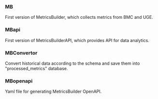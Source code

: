 ### MB
First version of MetricsBuilder, which collects metrics from BMC and UGE.
### MBapi
First version of MetricsBuilderAPI, which provides API for data analytics.
### MBConvertor
Convert historical data according to the schema and save them into "processed_metrics" database.
### MBopenapi
Yaml file for generating MetricsBuilder OpenAPI.